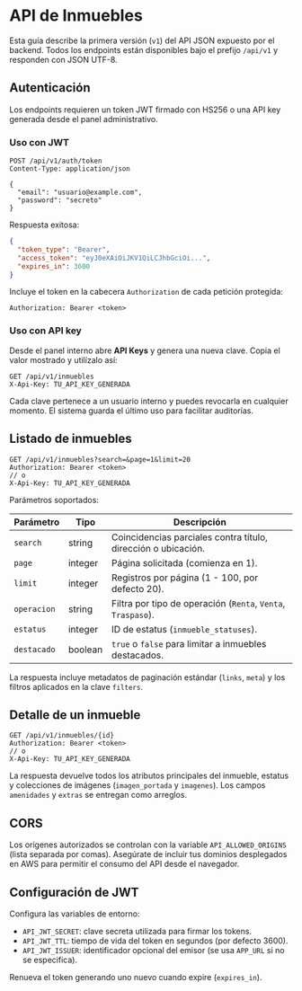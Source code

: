 # API de Inmuebles

Esta guía describe la primera versión (`v1`) del API JSON expuesto por el backend. Todos los endpoints están disponibles bajo el prefijo `/api/v1` y responden con JSON UTF-8.

## Autenticación

Los endpoints requieren un token JWT firmado con HS256 o una API key generada desde el panel administrativo.

### Uso con JWT

```
POST /api/v1/auth/token
Content-Type: application/json

{
  "email": "usuario@example.com",
  "password": "secreto"
}
```

Respuesta exitosa:

```json
{
  "token_type": "Bearer",
  "access_token": "eyJ0eXAiOiJKV1QiLCJhbGciOi...",
  "expires_in": 3600
}
```

Incluye el token en la cabecera `Authorization` de cada petición protegida:

```
Authorization: Bearer <token>
```

### Uso con API key

Desde el panel interno abre **API Keys** y genera una nueva clave. Copia el valor mostrado y utilízalo así:

```
GET /api/v1/inmuebles
X-Api-Key: TU_API_KEY_GENERADA
```

Cada clave pertenece a un usuario interno y puedes revocarla en cualquier momento. El sistema guarda el último uso para facilitar auditorías.

## Listado de inmuebles

```
GET /api/v1/inmuebles?search=&page=1&limit=20
Authorization: Bearer <token>
// o
X-Api-Key: TU_API_KEY_GENERADA
```

Parámetros soportados:

| Parámetro    | Tipo     | Descripción                                                       |
|--------------|----------|-------------------------------------------------------------------|
| `search`     | string   | Coincidencias parciales contra título, dirección o ubicación.     |
| `page`       | integer  | Página solicitada (comienza en 1).                                |
| `limit`      | integer  | Registros por página (1 - 100, por defecto 20).                   |
| `operacion`  | string   | Filtra por tipo de operación (`Renta`, `Venta`, `Traspaso`).      |
| `estatus`    | integer  | ID de estatus (`inmueble_statuses`).                              |
| `destacado`  | boolean  | `true` o `false` para limitar a inmuebles destacados.             |

La respuesta incluye metadatos de paginación estándar (`links`, `meta`) y los filtros aplicados en la clave `filters`.

## Detalle de un inmueble

```
GET /api/v1/inmuebles/{id}
Authorization: Bearer <token>
// o
X-Api-Key: TU_API_KEY_GENERADA
```

La respuesta devuelve todos los atributos principales del inmueble, estatus y colecciones de imágenes (`imagen_portada` y `imagenes`). Los campos `amenidades` y `extras` se entregan como arreglos.

## CORS

Los orígenes autorizados se controlan con la variable `API_ALLOWED_ORIGINS` (lista separada por comas). Asegúrate de incluir tus dominios desplegados en AWS para permitir el consumo del API desde el navegador.

## Configuración de JWT

Configura las variables de entorno:

- `API_JWT_SECRET`: clave secreta utilizada para firmar los tokens.
- `API_JWT_TTL`: tiempo de vida del token en segundos (por defecto 3600).
- `API_JWT_ISSUER`: identificador opcional del emisor (se usa `APP_URL` si no se especifica).

Renueva el token generando uno nuevo cuando expire (`expires_in`).
